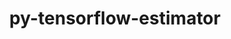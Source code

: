 ---
title: "py-tensorflow-estimator"
layout: cache
categories: [package, develop]
meta: {"versions": ["2.10"], "compilers": ["gcc@=11.3.0", "gcc@=7.3.1"], "oss": ["amzn2", "ubuntu22.04"], "platforms": ["linux"], "targets": ["ivybridge", "x86_64_v3", "x86_64_v4"], "stacks": ["ml-linux-x86_64-cpu", "ml-linux-x86_64-cuda", "ml-linux-x86_64-rocm", "root"], "num_specs": 93, "num_specs_by_stack": {"root": 93, "ml-linux-x86_64-rocm": 26, "ml-linux-x86_64-cpu": 26, "ml-linux-x86_64-cuda": 30}}
spec_details: [{"hash": "z43cutvsutnqbymuio2ovc2k2bx72tni", "compiler": "gcc@=7.3.1", "versions": ["2.10"], "os": "amzn2", "platform": "linux", "target": "ivybridge", "variants": ["build_system=generic"], "stacks": ["root"], "size": "-", "tarball": "https://binaries.spack.io/develop/build_cache/linux-amzn2-ivybridge/gcc-7.3.1/py-tensorflow-estimator-2.10/linux-amzn2-ivybridge-gcc-7.3.1-py-tensorflow-estimator-2.10-z43cutvsutnqbymuio2ovc2k2bx72tni.spack"}, {"hash": "ynfh6syv3immdi6ie4gl4ijbszrdjohd", "compiler": "gcc@=7.3.1", "versions": ["2.10"], "os": "amzn2", "platform": "linux", "target": "ivybridge", "variants": ["build_system=generic"], "stacks": ["root"], "size": "-", "tarball": "https://binaries.spack.io/develop/build_cache/linux-amzn2-ivybridge/gcc-7.3.1/py-tensorflow-estimator-2.10/linux-amzn2-ivybridge-gcc-7.3.1-py-tensorflow-estimator-2.10-ynfh6syv3immdi6ie4gl4ijbszrdjohd.spack"}, {"hash": "k3plju37bxj6gmanm7q4mphbpncoel7v", "compiler": "gcc@=7.3.1", "versions": ["2.10"], "os": "amzn2", "platform": "linux", "target": "ivybridge", "variants": ["build_system=generic"], "stacks": ["root"], "size": "-", "tarball": "https://binaries.spack.io/develop/build_cache/linux-amzn2-ivybridge/gcc-7.3.1/py-tensorflow-estimator-2.10/linux-amzn2-ivybridge-gcc-7.3.1-py-tensorflow-estimator-2.10-k3plju37bxj6gmanm7q4mphbpncoel7v.spack"}, {"hash": "juv2fxr5urfsboxzbzx7ykgcmizlwhx2", "compiler": "gcc@=7.3.1", "versions": ["2.10"], "os": "amzn2", "platform": "linux", "target": "ivybridge", "variants": ["build_system=generic"], "stacks": ["root"], "size": "-", "tarball": "https://binaries.spack.io/develop/build_cache/linux-amzn2-ivybridge/gcc-7.3.1/py-tensorflow-estimator-2.10/linux-amzn2-ivybridge-gcc-7.3.1-py-tensorflow-estimator-2.10-juv2fxr5urfsboxzbzx7ykgcmizlwhx2.spack"}, {"hash": "chwzm7s4figklyssmebqbrz6cn6pcvsn", "compiler": "gcc@=7.3.1", "versions": ["2.10"], "os": "amzn2", "platform": "linux", "target": "ivybridge", "variants": ["build_system=generic"], "stacks": ["root"], "size": "-", "tarball": "https://binaries.spack.io/develop/build_cache/linux-amzn2-ivybridge/gcc-7.3.1/py-tensorflow-estimator-2.10/linux-amzn2-ivybridge-gcc-7.3.1-py-tensorflow-estimator-2.10-chwzm7s4figklyssmebqbrz6cn6pcvsn.spack"}, {"hash": "n2devouqhwwltqgagplwkibxnthpmvs3", "compiler": "gcc@=7.3.1", "versions": ["2.10"], "os": "amzn2", "platform": "linux", "target": "ivybridge", "variants": ["build_system=generic"], "stacks": ["root"], "size": "-", "tarball": "https://binaries.spack.io/develop/build_cache/linux-amzn2-ivybridge/gcc-7.3.1/py-tensorflow-estimator-2.10/linux-amzn2-ivybridge-gcc-7.3.1-py-tensorflow-estimator-2.10-n2devouqhwwltqgagplwkibxnthpmvs3.spack"}, {"hash": "ykgnyy7sls2px2r4ptgq4e275syatyol", "compiler": "gcc@=7.3.1", "versions": ["2.10"], "os": "amzn2", "platform": "linux", "target": "x86_64_v3", "variants": ["build_system=generic"], "stacks": ["root"], "size": "-", "tarball": "https://binaries.spack.io/develop/build_cache/linux-amzn2-x86_64_v3/gcc-7.3.1/py-tensorflow-estimator-2.10/linux-amzn2-x86_64_v3-gcc-7.3.1-py-tensorflow-estimator-2.10-ykgnyy7sls2px2r4ptgq4e275syatyol.spack"}, {"hash": "knnt7c62kcwo4lg2bauaxe67j6srtm6d", "compiler": "gcc@=7.3.1", "versions": ["2.10"], "os": "amzn2", "platform": "linux", "target": "x86_64_v3", "variants": ["build_system=generic"], "stacks": ["root"], "size": "-", "tarball": "https://binaries.spack.io/develop/build_cache/linux-amzn2-x86_64_v3/gcc-7.3.1/py-tensorflow-estimator-2.10/linux-amzn2-x86_64_v3-gcc-7.3.1-py-tensorflow-estimator-2.10-knnt7c62kcwo4lg2bauaxe67j6srtm6d.spack"}, {"hash": "fu4ioqtdg2wt3sinxpyxi66oxsyr4pqu", "compiler": "gcc@=7.3.1", "versions": ["2.10"], "os": "amzn2", "platform": "linux", "target": "x86_64_v3", "variants": ["build_system=generic"], "stacks": ["root"], "size": "-", "tarball": "https://binaries.spack.io/develop/build_cache/linux-amzn2-x86_64_v3/gcc-7.3.1/py-tensorflow-estimator-2.10/linux-amzn2-x86_64_v3-gcc-7.3.1-py-tensorflow-estimator-2.10-fu4ioqtdg2wt3sinxpyxi66oxsyr4pqu.spack"}, {"hash": "eoi3mxj3puxudzdxks2j6lfqkzn5b4vl", "compiler": "gcc@=7.3.1", "versions": ["2.10"], "os": "amzn2", "platform": "linux", "target": "x86_64_v3", "variants": ["build_system=generic"], "stacks": ["root"], "size": "-", "tarball": "https://binaries.spack.io/develop/build_cache/linux-amzn2-x86_64_v3/gcc-7.3.1/py-tensorflow-estimator-2.10/linux-amzn2-x86_64_v3-gcc-7.3.1-py-tensorflow-estimator-2.10-eoi3mxj3puxudzdxks2j6lfqkzn5b4vl.spack"}, {"hash": "225l7lsi6i3xoaidtcsuhhbkna7zpdoo", "compiler": "gcc@=7.3.1", "versions": ["2.10"], "os": "amzn2", "platform": "linux", "target": "x86_64_v3", "variants": ["build_system=generic"], "stacks": ["ml-linux-x86_64-rocm", "ml-linux-x86_64-cpu", "root"], "size": "-", "tarball": "https://binaries.spack.io/develop/build_cache/linux-amzn2-x86_64_v3/gcc-7.3.1/py-tensorflow-estimator-2.10/linux-amzn2-x86_64_v3-gcc-7.3.1-py-tensorflow-estimator-2.10-225l7lsi6i3xoaidtcsuhhbkna7zpdoo.spack"}, {"hash": "t6y7r4ie5xo2bmibbsogvv7ok5gpgk4q", "compiler": "gcc@=7.3.1", "versions": ["2.10"], "os": "amzn2", "platform": "linux", "target": "x86_64_v3", "variants": ["build_system=generic"], "stacks": ["root"], "size": "-", "tarball": "https://binaries.spack.io/develop/build_cache/linux-amzn2-x86_64_v3/gcc-7.3.1/py-tensorflow-estimator-2.10/linux-amzn2-x86_64_v3-gcc-7.3.1-py-tensorflow-estimator-2.10-t6y7r4ie5xo2bmibbsogvv7ok5gpgk4q.spack"}, {"hash": "5lop2s2qo4bvvrkqtxz4wvqgtlorjua6", "compiler": "gcc@=7.3.1", "versions": ["2.10"], "os": "amzn2", "platform": "linux", "target": "x86_64_v3", "variants": ["build_system=generic"], "stacks": ["root"], "size": "-", "tarball": "https://binaries.spack.io/develop/build_cache/linux-amzn2-x86_64_v3/gcc-7.3.1/py-tensorflow-estimator-2.10/linux-amzn2-x86_64_v3-gcc-7.3.1-py-tensorflow-estimator-2.10-5lop2s2qo4bvvrkqtxz4wvqgtlorjua6.spack"}, {"hash": "wdpi2ccn2ydi5qy255aqmluhehv2vu5w", "compiler": "gcc@=7.3.1", "versions": ["2.10"], "os": "amzn2", "platform": "linux", "target": "x86_64_v3", "variants": [], "stacks": ["root"], "size": "-", "tarball": "https://binaries.spack.io/develop/build_cache/linux-amzn2-x86_64_v3/gcc-7.3.1/py-tensorflow-estimator-2.10/linux-amzn2-x86_64_v3-gcc-7.3.1-py-tensorflow-estimator-2.10-wdpi2ccn2ydi5qy255aqmluhehv2vu5w.spack"}, {"hash": "abdhy2run75xqlaygypmoexs5jsmiwn6", "compiler": "gcc@=7.3.1", "versions": ["2.10"], "os": "amzn2", "platform": "linux", "target": "x86_64_v3", "variants": ["build_system=generic"], "stacks": ["root"], "size": "-", "tarball": "https://binaries.spack.io/develop/build_cache/linux-amzn2-x86_64_v3/gcc-7.3.1/py-tensorflow-estimator-2.10/linux-amzn2-x86_64_v3-gcc-7.3.1-py-tensorflow-estimator-2.10-abdhy2run75xqlaygypmoexs5jsmiwn6.spack"}, {"hash": "x5ldcskcnsbnzqe64ycpr3oojsdnktu7", "compiler": "gcc@=7.3.1", "versions": ["2.10"], "os": "amzn2", "platform": "linux", "target": "x86_64_v3", "variants": ["build_system=generic"], "stacks": ["root"], "size": "-", "tarball": "https://binaries.spack.io/develop/build_cache/linux-amzn2-x86_64_v3/gcc-7.3.1/py-tensorflow-estimator-2.10/linux-amzn2-x86_64_v3-gcc-7.3.1-py-tensorflow-estimator-2.10-x5ldcskcnsbnzqe64ycpr3oojsdnktu7.spack"}, {"hash": "apzxjn3es53nkkfbi2t4a6yqyqi26vyt", "compiler": "gcc@=7.3.1", "versions": ["2.10"], "os": "amzn2", "platform": "linux", "target": "x86_64_v3", "variants": ["build_system=generic"], "stacks": ["root"], "size": "-", "tarball": "https://binaries.spack.io/develop/build_cache/linux-amzn2-x86_64_v3/gcc-7.3.1/py-tensorflow-estimator-2.10/linux-amzn2-x86_64_v3-gcc-7.3.1-py-tensorflow-estimator-2.10-apzxjn3es53nkkfbi2t4a6yqyqi26vyt.spack"}, {"hash": "d3snmyi3q5cfus44nmdrxg3qeimwwofc", "compiler": "gcc@=7.3.1", "versions": ["2.10"], "os": "amzn2", "platform": "linux", "target": "x86_64_v3", "variants": ["build_system=generic"], "stacks": ["root"], "size": "-", "tarball": "https://binaries.spack.io/develop/build_cache/linux-amzn2-x86_64_v3/gcc-7.3.1/py-tensorflow-estimator-2.10/linux-amzn2-x86_64_v3-gcc-7.3.1-py-tensorflow-estimator-2.10-d3snmyi3q5cfus44nmdrxg3qeimwwofc.spack"}, {"hash": "53dvgz3eykwpkju6lqwq3jgbi4wrtxbi", "compiler": "gcc@=7.3.1", "versions": ["2.10"], "os": "amzn2", "platform": "linux", "target": "x86_64_v3", "variants": ["build_system=generic"], "stacks": ["root"], "size": "-", "tarball": "https://binaries.spack.io/develop/build_cache/linux-amzn2-x86_64_v3/gcc-7.3.1/py-tensorflow-estimator-2.10/linux-amzn2-x86_64_v3-gcc-7.3.1-py-tensorflow-estimator-2.10-53dvgz3eykwpkju6lqwq3jgbi4wrtxbi.spack"}, {"hash": "pvtbjgijzqhzab5dxlo7pysk3zaxslzp", "compiler": "gcc@=7.3.1", "versions": ["2.10"], "os": "amzn2", "platform": "linux", "target": "x86_64_v3", "variants": ["build_system=generic"], "stacks": ["root"], "size": "-", "tarball": "https://binaries.spack.io/develop/build_cache/linux-amzn2-x86_64_v3/gcc-7.3.1/py-tensorflow-estimator-2.10/linux-amzn2-x86_64_v3-gcc-7.3.1-py-tensorflow-estimator-2.10-pvtbjgijzqhzab5dxlo7pysk3zaxslzp.spack"}, {"hash": "6n54wj2ryjwix6dogzqh2pn3cym5tunj", "compiler": "gcc@=7.3.1", "versions": ["2.10"], "os": "amzn2", "platform": "linux", "target": "x86_64_v3", "variants": ["build_system=generic"], "stacks": ["root"], "size": "-", "tarball": "https://binaries.spack.io/develop/build_cache/linux-amzn2-x86_64_v3/gcc-7.3.1/py-tensorflow-estimator-2.10/linux-amzn2-x86_64_v3-gcc-7.3.1-py-tensorflow-estimator-2.10-6n54wj2ryjwix6dogzqh2pn3cym5tunj.spack"}, {"hash": "6hns2hmsjlthitgfs3mafibmr3ye42r2", "compiler": "gcc@=7.3.1", "versions": ["2.10"], "os": "amzn2", "platform": "linux", "target": "x86_64_v3", "variants": ["build_system=generic"], "stacks": ["root"], "size": "-", "tarball": "https://binaries.spack.io/develop/build_cache/linux-amzn2-x86_64_v3/gcc-7.3.1/py-tensorflow-estimator-2.10/linux-amzn2-x86_64_v3-gcc-7.3.1-py-tensorflow-estimator-2.10-6hns2hmsjlthitgfs3mafibmr3ye42r2.spack"}, {"hash": "xwxctlvpdfavvodm62beuoy6vjf47nu3", "compiler": "gcc@=7.3.1", "versions": ["2.10"], "os": "amzn2", "platform": "linux", "target": "x86_64_v3", "variants": ["build_system=generic"], "stacks": ["ml-linux-x86_64-cuda", "root"], "size": "-", "tarball": "https://binaries.spack.io/develop/build_cache/linux-amzn2-x86_64_v3/gcc-7.3.1/py-tensorflow-estimator-2.10/linux-amzn2-x86_64_v3-gcc-7.3.1-py-tensorflow-estimator-2.10-xwxctlvpdfavvodm62beuoy6vjf47nu3.spack"}, {"hash": "5q6dwrmzoi5t3p4hfx7x4iswhca3uwem", "compiler": "gcc@=7.3.1", "versions": ["2.10"], "os": "amzn2", "platform": "linux", "target": "x86_64_v3", "variants": ["build_system=generic"], "stacks": ["root"], "size": "-", "tarball": "https://binaries.spack.io/develop/build_cache/linux-amzn2-x86_64_v3/gcc-7.3.1/py-tensorflow-estimator-2.10/linux-amzn2-x86_64_v3-gcc-7.3.1-py-tensorflow-estimator-2.10-5q6dwrmzoi5t3p4hfx7x4iswhca3uwem.spack"}, {"hash": "obp2dlfiw5iw53ohcisiuluz25oergfc", "compiler": "gcc@=7.3.1", "versions": ["2.10"], "os": "amzn2", "platform": "linux", "target": "x86_64_v3", "variants": [], "stacks": ["root"], "size": "-", "tarball": "https://binaries.spack.io/develop/build_cache/linux-amzn2-x86_64_v3/gcc-7.3.1/py-tensorflow-estimator-2.10/linux-amzn2-x86_64_v3-gcc-7.3.1-py-tensorflow-estimator-2.10-obp2dlfiw5iw53ohcisiuluz25oergfc.spack"}, {"hash": "ch77gf23mtmcskvlp32kfhasfxpxudpe", "compiler": "gcc@=7.3.1", "versions": ["2.10"], "os": "amzn2", "platform": "linux", "target": "x86_64_v3", "variants": ["build_system=generic"], "stacks": ["root"], "size": "-", "tarball": "https://binaries.spack.io/develop/build_cache/linux-amzn2-x86_64_v3/gcc-7.3.1/py-tensorflow-estimator-2.10/linux-amzn2-x86_64_v3-gcc-7.3.1-py-tensorflow-estimator-2.10-ch77gf23mtmcskvlp32kfhasfxpxudpe.spack"}, {"hash": "byy3qhql7lonnvj26vwykj6hzfpnljks", "compiler": "gcc@=7.3.1", "versions": ["2.10"], "os": "amzn2", "platform": "linux", "target": "x86_64_v3", "variants": ["build_system=generic"], "stacks": ["root"], "size": "-", "tarball": "https://binaries.spack.io/develop/build_cache/linux-amzn2-x86_64_v3/gcc-7.3.1/py-tensorflow-estimator-2.10/linux-amzn2-x86_64_v3-gcc-7.3.1-py-tensorflow-estimator-2.10-byy3qhql7lonnvj26vwykj6hzfpnljks.spack"}, {"hash": "ag6iwugr2h4xtavs3k342fgcsb452pih", "compiler": "gcc@=7.3.1", "versions": ["2.10"], "os": "amzn2", "platform": "linux", "target": "x86_64_v3", "variants": ["build_system=generic"], "stacks": ["root"], "size": "-", "tarball": "https://binaries.spack.io/develop/build_cache/linux-amzn2-x86_64_v3/gcc-7.3.1/py-tensorflow-estimator-2.10/linux-amzn2-x86_64_v3-gcc-7.3.1-py-tensorflow-estimator-2.10-ag6iwugr2h4xtavs3k342fgcsb452pih.spack"}, {"hash": "lx4hcglvutmbykezoz42lsylapn7uxej", "compiler": "gcc@=7.3.1", "versions": ["2.10"], "os": "amzn2", "platform": "linux", "target": "x86_64_v3", "variants": ["build_system=generic"], "stacks": ["root"], "size": "-", "tarball": "https://binaries.spack.io/develop/build_cache/linux-amzn2-x86_64_v3/gcc-7.3.1/py-tensorflow-estimator-2.10/linux-amzn2-x86_64_v3-gcc-7.3.1-py-tensorflow-estimator-2.10-lx4hcglvutmbykezoz42lsylapn7uxej.spack"}, {"hash": "chwprdgv7flntwmk6hrlwr2fzzubwcb6", "compiler": "gcc@=7.3.1", "versions": ["2.10"], "os": "amzn2", "platform": "linux", "target": "x86_64_v3", "variants": ["build_system=generic"], "stacks": ["root"], "size": "-", "tarball": "https://binaries.spack.io/develop/build_cache/linux-amzn2-x86_64_v3/gcc-7.3.1/py-tensorflow-estimator-2.10/linux-amzn2-x86_64_v3-gcc-7.3.1-py-tensorflow-estimator-2.10-chwprdgv7flntwmk6hrlwr2fzzubwcb6.spack"}, {"hash": "xoplfn3ehx22mj4evgu2np3ixz3fqdn3", "compiler": "gcc@=7.3.1", "versions": ["2.10"], "os": "amzn2", "platform": "linux", "target": "x86_64_v3", "variants": [], "stacks": ["root"], "size": "-", "tarball": "https://binaries.spack.io/develop/build_cache/linux-amzn2-x86_64_v3/gcc-7.3.1/py-tensorflow-estimator-2.10/linux-amzn2-x86_64_v3-gcc-7.3.1-py-tensorflow-estimator-2.10-xoplfn3ehx22mj4evgu2np3ixz3fqdn3.spack"}, {"hash": "xruxfkcjqinli7cxggtsurccwh5pvdta", "compiler": "gcc@=7.3.1", "versions": ["2.10"], "os": "amzn2", "platform": "linux", "target": "x86_64_v3", "variants": ["build_system=generic"], "stacks": ["root"], "size": "-", "tarball": "https://binaries.spack.io/develop/build_cache/linux-amzn2-x86_64_v3/gcc-7.3.1/py-tensorflow-estimator-2.10/linux-amzn2-x86_64_v3-gcc-7.3.1-py-tensorflow-estimator-2.10-xruxfkcjqinli7cxggtsurccwh5pvdta.spack"}, {"hash": "nqzl64r2bbe3pa54kh276ezxbwljxk3s", "compiler": "gcc@=7.3.1", "versions": ["2.10"], "os": "amzn2", "platform": "linux", "target": "x86_64_v3", "variants": ["build_system=generic"], "stacks": ["root"], "size": "-", "tarball": "https://binaries.spack.io/develop/build_cache/linux-amzn2-x86_64_v3/gcc-7.3.1/py-tensorflow-estimator-2.10/linux-amzn2-x86_64_v3-gcc-7.3.1-py-tensorflow-estimator-2.10-nqzl64r2bbe3pa54kh276ezxbwljxk3s.spack"}, {"hash": "ym3cazyxiy6whh46ruwj6wdzvdrdjbe6", "compiler": "gcc@=7.3.1", "versions": ["2.10"], "os": "amzn2", "platform": "linux", "target": "x86_64_v4", "variants": [], "stacks": ["root"], "size": "-", "tarball": "https://binaries.spack.io/develop/build_cache/linux-amzn2-x86_64_v4/gcc-7.3.1/py-tensorflow-estimator-2.10/linux-amzn2-x86_64_v4-gcc-7.3.1-py-tensorflow-estimator-2.10-ym3cazyxiy6whh46ruwj6wdzvdrdjbe6.spack"}, {"hash": "44gn3uomtbf2gyt37fdqh6ajnjlqymst", "compiler": "gcc@=7.3.1", "versions": ["2.10"], "os": "amzn2", "platform": "linux", "target": "x86_64_v4", "variants": [], "stacks": ["root"], "size": "-", "tarball": "https://binaries.spack.io/develop/build_cache/linux-amzn2-x86_64_v4/gcc-7.3.1/py-tensorflow-estimator-2.10/linux-amzn2-x86_64_v4-gcc-7.3.1-py-tensorflow-estimator-2.10-44gn3uomtbf2gyt37fdqh6ajnjlqymst.spack"}, {"hash": "heyjvmtatyg6cxukawn32mopgjyjrmr4", "compiler": "gcc@=7.3.1", "versions": ["2.10"], "os": "amzn2", "platform": "linux", "target": "x86_64_v4", "variants": [], "stacks": ["root"], "size": "-", "tarball": "https://binaries.spack.io/develop/build_cache/linux-amzn2-x86_64_v4/gcc-7.3.1/py-tensorflow-estimator-2.10/linux-amzn2-x86_64_v4-gcc-7.3.1-py-tensorflow-estimator-2.10-heyjvmtatyg6cxukawn32mopgjyjrmr4.spack"}, {"hash": "jpuxlzoivdaspyiojq2k7muzxb56jcsm", "compiler": "gcc@=7.3.1", "versions": ["2.10"], "os": "amzn2", "platform": "linux", "target": "x86_64_v4", "variants": [], "stacks": ["root"], "size": "-", "tarball": "https://binaries.spack.io/develop/build_cache/linux-amzn2-x86_64_v4/gcc-7.3.1/py-tensorflow-estimator-2.10/linux-amzn2-x86_64_v4-gcc-7.3.1-py-tensorflow-estimator-2.10-jpuxlzoivdaspyiojq2k7muzxb56jcsm.spack"}, {"hash": "wm7wmy7yxk55gvg2c75ip4hxi5wihleu", "compiler": "gcc@=7.3.1", "versions": ["2.10"], "os": "amzn2", "platform": "linux", "target": "x86_64_v4", "variants": [], "stacks": ["root"], "size": "-", "tarball": "https://binaries.spack.io/develop/build_cache/linux-amzn2-x86_64_v4/gcc-7.3.1/py-tensorflow-estimator-2.10/linux-amzn2-x86_64_v4-gcc-7.3.1-py-tensorflow-estimator-2.10-wm7wmy7yxk55gvg2c75ip4hxi5wihleu.spack"}, {"hash": "twiwmhsy43om4tulyqesvibq3iqdvvhs", "compiler": "gcc@=7.3.1", "versions": ["2.10"], "os": "amzn2", "platform": "linux", "target": "x86_64_v4", "variants": [], "stacks": ["root"], "size": "-", "tarball": "https://binaries.spack.io/develop/build_cache/linux-amzn2-x86_64_v4/gcc-7.3.1/py-tensorflow-estimator-2.10/linux-amzn2-x86_64_v4-gcc-7.3.1-py-tensorflow-estimator-2.10-twiwmhsy43om4tulyqesvibq3iqdvvhs.spack"}, {"hash": "aerzf5rqhwksuwsp46wgtkjc3iaxz7s5", "compiler": "gcc@=11.3.0", "versions": ["2.10"], "os": "ubuntu22.04", "platform": "linux", "target": "x86_64_v3", "variants": ["build_system=generic"], "stacks": ["ml-linux-x86_64-rocm", "ml-linux-x86_64-cpu", "root"], "size": "-", "tarball": "https://binaries.spack.io/develop/build_cache/linux-ubuntu22.04-x86_64_v3/gcc-11.3.0/py-tensorflow-estimator-2.10/linux-ubuntu22.04-x86_64_v3-gcc-11.3.0-py-tensorflow-estimator-2.10-aerzf5rqhwksuwsp46wgtkjc3iaxz7s5.spack"}, {"hash": "5if7grs6x2mmqhgrrodu4dwuq2ryaeir", "compiler": "gcc@=11.3.0", "versions": ["2.10"], "os": "ubuntu22.04", "platform": "linux", "target": "x86_64_v3", "variants": ["build_system=generic"], "stacks": ["ml-linux-x86_64-cuda", "root"], "size": "-", "tarball": "https://binaries.spack.io/develop/build_cache/linux-ubuntu22.04-x86_64_v3/gcc-11.3.0/py-tensorflow-estimator-2.10/linux-ubuntu22.04-x86_64_v3-gcc-11.3.0-py-tensorflow-estimator-2.10-5if7grs6x2mmqhgrrodu4dwuq2ryaeir.spack"}, {"hash": "54faryzdds3hjwsutrcyl2d4xm6luxkq", "compiler": "gcc@=11.3.0", "versions": ["2.10"], "os": "ubuntu22.04", "platform": "linux", "target": "x86_64_v3", "variants": ["build_system=generic"], "stacks": ["ml-linux-x86_64-cuda", "root"], "size": "-", "tarball": "https://binaries.spack.io/develop/build_cache/linux-ubuntu22.04-x86_64_v3/gcc-11.3.0/py-tensorflow-estimator-2.10/linux-ubuntu22.04-x86_64_v3-gcc-11.3.0-py-tensorflow-estimator-2.10-54faryzdds3hjwsutrcyl2d4xm6luxkq.spack"}, {"hash": "6lhvypg7l2kiavgkd7i6j77uu2ujjpu6", "compiler": "gcc@=11.3.0", "versions": ["2.10"], "os": "ubuntu22.04", "platform": "linux", "target": "x86_64_v3", "variants": ["build_system=generic"], "stacks": ["ml-linux-x86_64-cuda", "root"], "size": "-", "tarball": "https://binaries.spack.io/develop/build_cache/linux-ubuntu22.04-x86_64_v3/gcc-11.3.0/py-tensorflow-estimator-2.10/linux-ubuntu22.04-x86_64_v3-gcc-11.3.0-py-tensorflow-estimator-2.10-6lhvypg7l2kiavgkd7i6j77uu2ujjpu6.spack"}, {"hash": "7gw6d34lcfxvivparexe5yowvc4lwx62", "compiler": "gcc@=11.3.0", "versions": ["2.10"], "os": "ubuntu22.04", "platform": "linux", "target": "x86_64_v3", "variants": ["build_system=generic"], "stacks": ["ml-linux-x86_64-cuda", "root"], "size": "-", "tarball": "https://binaries.spack.io/develop/build_cache/linux-ubuntu22.04-x86_64_v3/gcc-11.3.0/py-tensorflow-estimator-2.10/linux-ubuntu22.04-x86_64_v3-gcc-11.3.0-py-tensorflow-estimator-2.10-7gw6d34lcfxvivparexe5yowvc4lwx62.spack"}, {"hash": "6rhrdph2kvsgylasm75rsg53vyzpdamf", "compiler": "gcc@=11.3.0", "versions": ["2.10"], "os": "ubuntu22.04", "platform": "linux", "target": "x86_64_v3", "variants": ["build_system=generic"], "stacks": ["ml-linux-x86_64-cuda", "root"], "size": "-", "tarball": "https://binaries.spack.io/develop/build_cache/linux-ubuntu22.04-x86_64_v3/gcc-11.3.0/py-tensorflow-estimator-2.10/linux-ubuntu22.04-x86_64_v3-gcc-11.3.0-py-tensorflow-estimator-2.10-6rhrdph2kvsgylasm75rsg53vyzpdamf.spack"}, {"hash": "3prwu5bcch5t5i57zgckacvi56ktp7hb", "compiler": "gcc@=11.3.0", "versions": ["2.10"], "os": "ubuntu22.04", "platform": "linux", "target": "x86_64_v3", "variants": ["build_system=generic"], "stacks": ["ml-linux-x86_64-rocm", "ml-linux-x86_64-cpu", "root"], "size": "-", "tarball": "https://binaries.spack.io/develop/build_cache/linux-ubuntu22.04-x86_64_v3/gcc-11.3.0/py-tensorflow-estimator-2.10/linux-ubuntu22.04-x86_64_v3-gcc-11.3.0-py-tensorflow-estimator-2.10-3prwu5bcch5t5i57zgckacvi56ktp7hb.spack"}, {"hash": "7mkrwnfu5pyonit72nmp36o5b5sjvvor", "compiler": "gcc@=11.3.0", "versions": ["2.10"], "os": "ubuntu22.04", "platform": "linux", "target": "x86_64_v3", "variants": ["build_system=generic"], "stacks": ["ml-linux-x86_64-rocm", "ml-linux-x86_64-cpu", "root"], "size": "-", "tarball": "https://binaries.spack.io/develop/build_cache/linux-ubuntu22.04-x86_64_v3/gcc-11.3.0/py-tensorflow-estimator-2.10/linux-ubuntu22.04-x86_64_v3-gcc-11.3.0-py-tensorflow-estimator-2.10-7mkrwnfu5pyonit72nmp36o5b5sjvvor.spack"}, {"hash": "3uipdcxdrnenf6kbuicn5ke6roqqjso7", "compiler": "gcc@=11.3.0", "versions": ["2.10"], "os": "ubuntu22.04", "platform": "linux", "target": "x86_64_v3", "variants": ["build_system=generic"], "stacks": ["ml-linux-x86_64-rocm", "ml-linux-x86_64-cpu", "root"], "size": "-", "tarball": "https://binaries.spack.io/develop/build_cache/linux-ubuntu22.04-x86_64_v3/gcc-11.3.0/py-tensorflow-estimator-2.10/linux-ubuntu22.04-x86_64_v3-gcc-11.3.0-py-tensorflow-estimator-2.10-3uipdcxdrnenf6kbuicn5ke6roqqjso7.spack"}, {"hash": "toaebnxa3sci3q47e2vo7m4zwmtfuz6c", "compiler": "gcc@=11.3.0", "versions": ["2.10"], "os": "ubuntu22.04", "platform": "linux", "target": "x86_64_v3", "variants": ["build_system=generic"], "stacks": ["ml-linux-x86_64-cuda", "root"], "size": "-", "tarball": "https://binaries.spack.io/develop/build_cache/linux-ubuntu22.04-x86_64_v3/gcc-11.3.0/py-tensorflow-estimator-2.10/linux-ubuntu22.04-x86_64_v3-gcc-11.3.0-py-tensorflow-estimator-2.10-toaebnxa3sci3q47e2vo7m4zwmtfuz6c.spack"}, {"hash": "56fum6r4nqu52yfenfd26zgmv5sxfq3a", "compiler": "gcc@=11.3.0", "versions": ["2.10"], "os": "ubuntu22.04", "platform": "linux", "target": "x86_64_v3", "variants": ["build_system=generic"], "stacks": ["ml-linux-x86_64-cuda", "root"], "size": "-", "tarball": "https://binaries.spack.io/develop/build_cache/linux-ubuntu22.04-x86_64_v3/gcc-11.3.0/py-tensorflow-estimator-2.10/linux-ubuntu22.04-x86_64_v3-gcc-11.3.0-py-tensorflow-estimator-2.10-56fum6r4nqu52yfenfd26zgmv5sxfq3a.spack"}, {"hash": "6mnsss6jw24wt2iavd263sfu3t56ftnv", "compiler": "gcc@=11.3.0", "versions": ["2.10"], "os": "ubuntu22.04", "platform": "linux", "target": "x86_64_v3", "variants": ["build_system=generic"], "stacks": ["ml-linux-x86_64-cuda", "root"], "size": "-", "tarball": "https://binaries.spack.io/develop/build_cache/linux-ubuntu22.04-x86_64_v3/gcc-11.3.0/py-tensorflow-estimator-2.10/linux-ubuntu22.04-x86_64_v3-gcc-11.3.0-py-tensorflow-estimator-2.10-6mnsss6jw24wt2iavd263sfu3t56ftnv.spack"}, {"hash": "jfogeinkadhuo4wk32ug7zkd2s5q2yys", "compiler": "gcc@=11.3.0", "versions": ["2.10"], "os": "ubuntu22.04", "platform": "linux", "target": "x86_64_v3", "variants": ["build_system=generic"], "stacks": ["ml-linux-x86_64-cuda", "root"], "size": "-", "tarball": "https://binaries.spack.io/develop/build_cache/linux-ubuntu22.04-x86_64_v3/gcc-11.3.0/py-tensorflow-estimator-2.10/linux-ubuntu22.04-x86_64_v3-gcc-11.3.0-py-tensorflow-estimator-2.10-jfogeinkadhuo4wk32ug7zkd2s5q2yys.spack"}, {"hash": "iirhbd6m7uxdmohk4fgssge7reazjgxl", "compiler": "gcc@=11.3.0", "versions": ["2.10"], "os": "ubuntu22.04", "platform": "linux", "target": "x86_64_v3", "variants": ["build_system=generic"], "stacks": ["ml-linux-x86_64-cuda", "root"], "size": "-", "tarball": "https://binaries.spack.io/develop/build_cache/linux-ubuntu22.04-x86_64_v3/gcc-11.3.0/py-tensorflow-estimator-2.10/linux-ubuntu22.04-x86_64_v3-gcc-11.3.0-py-tensorflow-estimator-2.10-iirhbd6m7uxdmohk4fgssge7reazjgxl.spack"}, {"hash": "av7byt7sxnzgubsywrtxgfgovppalcqn", "compiler": "gcc@=11.3.0", "versions": ["2.10"], "os": "ubuntu22.04", "platform": "linux", "target": "x86_64_v3", "variants": ["build_system=generic"], "stacks": ["ml-linux-x86_64-rocm", "ml-linux-x86_64-cpu", "root"], "size": "-", "tarball": "https://binaries.spack.io/develop/build_cache/linux-ubuntu22.04-x86_64_v3/gcc-11.3.0/py-tensorflow-estimator-2.10/linux-ubuntu22.04-x86_64_v3-gcc-11.3.0-py-tensorflow-estimator-2.10-av7byt7sxnzgubsywrtxgfgovppalcqn.spack"}, {"hash": "b3l7ffpwtjflawtftzzhvg3cn52zdh6f", "compiler": "gcc@=11.3.0", "versions": ["2.10"], "os": "ubuntu22.04", "platform": "linux", "target": "x86_64_v3", "variants": ["build_system=generic"], "stacks": ["ml-linux-x86_64-rocm", "ml-linux-x86_64-cpu", "root"], "size": "-", "tarball": "https://binaries.spack.io/develop/build_cache/linux-ubuntu22.04-x86_64_v3/gcc-11.3.0/py-tensorflow-estimator-2.10/linux-ubuntu22.04-x86_64_v3-gcc-11.3.0-py-tensorflow-estimator-2.10-b3l7ffpwtjflawtftzzhvg3cn52zdh6f.spack"}, {"hash": "kuuswpue6epoenbqx7ecobxn4byqhmu2", "compiler": "gcc@=11.3.0", "versions": ["2.10"], "os": "ubuntu22.04", "platform": "linux", "target": "x86_64_v3", "variants": ["build_system=generic"], "stacks": ["ml-linux-x86_64-rocm", "ml-linux-x86_64-cpu", "root"], "size": "-", "tarball": "https://binaries.spack.io/develop/build_cache/linux-ubuntu22.04-x86_64_v3/gcc-11.3.0/py-tensorflow-estimator-2.10/linux-ubuntu22.04-x86_64_v3-gcc-11.3.0-py-tensorflow-estimator-2.10-kuuswpue6epoenbqx7ecobxn4byqhmu2.spack"}, {"hash": "arn522tsxuu7wljhygptssyglsryv5hw", "compiler": "gcc@=11.3.0", "versions": ["2.10"], "os": "ubuntu22.04", "platform": "linux", "target": "x86_64_v3", "variants": ["build_system=generic"], "stacks": ["ml-linux-x86_64-cuda", "root"], "size": "-", "tarball": "https://binaries.spack.io/develop/build_cache/linux-ubuntu22.04-x86_64_v3/gcc-11.3.0/py-tensorflow-estimator-2.10/linux-ubuntu22.04-x86_64_v3-gcc-11.3.0-py-tensorflow-estimator-2.10-arn522tsxuu7wljhygptssyglsryv5hw.spack"}, {"hash": "qknqxutbklfchpshz73zxktilat7vj5k", "compiler": "gcc@=11.3.0", "versions": ["2.10"], "os": "ubuntu22.04", "platform": "linux", "target": "x86_64_v3", "variants": ["build_system=generic"], "stacks": ["ml-linux-x86_64-rocm", "ml-linux-x86_64-cpu", "root"], "size": "-", "tarball": "https://binaries.spack.io/develop/build_cache/linux-ubuntu22.04-x86_64_v3/gcc-11.3.0/py-tensorflow-estimator-2.10/linux-ubuntu22.04-x86_64_v3-gcc-11.3.0-py-tensorflow-estimator-2.10-qknqxutbklfchpshz73zxktilat7vj5k.spack"}, {"hash": "czhjy5myg4eqowujbrqwya34zm3dciuh", "compiler": "gcc@=11.3.0", "versions": ["2.10"], "os": "ubuntu22.04", "platform": "linux", "target": "x86_64_v3", "variants": ["build_system=generic"], "stacks": ["ml-linux-x86_64-rocm", "ml-linux-x86_64-cpu", "root"], "size": "-", "tarball": "https://binaries.spack.io/develop/build_cache/linux-ubuntu22.04-x86_64_v3/gcc-11.3.0/py-tensorflow-estimator-2.10/linux-ubuntu22.04-x86_64_v3-gcc-11.3.0-py-tensorflow-estimator-2.10-czhjy5myg4eqowujbrqwya34zm3dciuh.spack"}, {"hash": "mv6zqflbjjzaarlv5dyfy7alx4v3dp7a", "compiler": "gcc@=11.3.0", "versions": ["2.10"], "os": "ubuntu22.04", "platform": "linux", "target": "x86_64_v3", "variants": ["build_system=generic"], "stacks": ["ml-linux-x86_64-rocm", "ml-linux-x86_64-cpu", "root"], "size": "-", "tarball": "https://binaries.spack.io/develop/build_cache/linux-ubuntu22.04-x86_64_v3/gcc-11.3.0/py-tensorflow-estimator-2.10/linux-ubuntu22.04-x86_64_v3-gcc-11.3.0-py-tensorflow-estimator-2.10-mv6zqflbjjzaarlv5dyfy7alx4v3dp7a.spack"}, {"hash": "d7i5vpxfzi6yd2npsmpofrllvtmbpboz", "compiler": "gcc@=11.3.0", "versions": ["2.10"], "os": "ubuntu22.04", "platform": "linux", "target": "x86_64_v3", "variants": ["build_system=generic"], "stacks": ["ml-linux-x86_64-cuda", "root"], "size": "-", "tarball": "https://binaries.spack.io/develop/build_cache/linux-ubuntu22.04-x86_64_v3/gcc-11.3.0/py-tensorflow-estimator-2.10/linux-ubuntu22.04-x86_64_v3-gcc-11.3.0-py-tensorflow-estimator-2.10-d7i5vpxfzi6yd2npsmpofrllvtmbpboz.spack"}, {"hash": "fzt7bsucnq4kluxgnr2ngqwoqh6iew4v", "compiler": "gcc@=11.3.0", "versions": ["2.10"], "os": "ubuntu22.04", "platform": "linux", "target": "x86_64_v3", "variants": ["build_system=generic"], "stacks": ["ml-linux-x86_64-cuda", "root"], "size": "-", "tarball": "https://binaries.spack.io/develop/build_cache/linux-ubuntu22.04-x86_64_v3/gcc-11.3.0/py-tensorflow-estimator-2.10/linux-ubuntu22.04-x86_64_v3-gcc-11.3.0-py-tensorflow-estimator-2.10-fzt7bsucnq4kluxgnr2ngqwoqh6iew4v.spack"}, {"hash": "77zbdrra54pqutmo4l7dt6miuh6hushp", "compiler": "gcc@=11.3.0", "versions": ["2.10"], "os": "ubuntu22.04", "platform": "linux", "target": "x86_64_v3", "variants": ["build_system=generic"], "stacks": ["ml-linux-x86_64-cuda", "root"], "size": "-", "tarball": "https://binaries.spack.io/develop/build_cache/linux-ubuntu22.04-x86_64_v3/gcc-11.3.0/py-tensorflow-estimator-2.10/linux-ubuntu22.04-x86_64_v3-gcc-11.3.0-py-tensorflow-estimator-2.10-77zbdrra54pqutmo4l7dt6miuh6hushp.spack"}, {"hash": "o27qbop35cr4w64wjwuyv7i4osdw3t2v", "compiler": "gcc@=11.3.0", "versions": ["2.10"], "os": "ubuntu22.04", "platform": "linux", "target": "x86_64_v3", "variants": ["build_system=generic"], "stacks": ["ml-linux-x86_64-rocm", "ml-linux-x86_64-cpu", "root"], "size": "-", "tarball": "https://binaries.spack.io/develop/build_cache/linux-ubuntu22.04-x86_64_v3/gcc-11.3.0/py-tensorflow-estimator-2.10/linux-ubuntu22.04-x86_64_v3-gcc-11.3.0-py-tensorflow-estimator-2.10-o27qbop35cr4w64wjwuyv7i4osdw3t2v.spack"}, {"hash": "67dnr3vekyayeeeu5cgemswfikmhl2au", "compiler": "gcc@=11.3.0", "versions": ["2.10"], "os": "ubuntu22.04", "platform": "linux", "target": "x86_64_v3", "variants": ["build_system=generic"], "stacks": ["ml-linux-x86_64-rocm", "ml-linux-x86_64-cpu", "root"], "size": "-", "tarball": "https://binaries.spack.io/develop/build_cache/linux-ubuntu22.04-x86_64_v3/gcc-11.3.0/py-tensorflow-estimator-2.10/linux-ubuntu22.04-x86_64_v3-gcc-11.3.0-py-tensorflow-estimator-2.10-67dnr3vekyayeeeu5cgemswfikmhl2au.spack"}, {"hash": "jpajtxmbwh4oamfrmb37xzoojbak6h3g", "compiler": "gcc@=11.3.0", "versions": ["2.10"], "os": "ubuntu22.04", "platform": "linux", "target": "x86_64_v3", "variants": ["build_system=generic"], "stacks": ["ml-linux-x86_64-rocm", "ml-linux-x86_64-cpu", "root"], "size": "-", "tarball": "https://binaries.spack.io/develop/build_cache/linux-ubuntu22.04-x86_64_v3/gcc-11.3.0/py-tensorflow-estimator-2.10/linux-ubuntu22.04-x86_64_v3-gcc-11.3.0-py-tensorflow-estimator-2.10-jpajtxmbwh4oamfrmb37xzoojbak6h3g.spack"}, {"hash": "e6tngerchkbgyhz7rcjifqfada3l2qja", "compiler": "gcc@=11.3.0", "versions": ["2.10"], "os": "ubuntu22.04", "platform": "linux", "target": "x86_64_v3", "variants": ["build_system=generic"], "stacks": ["ml-linux-x86_64-cuda", "root"], "size": "-", "tarball": "https://binaries.spack.io/develop/build_cache/linux-ubuntu22.04-x86_64_v3/gcc-11.3.0/py-tensorflow-estimator-2.10/linux-ubuntu22.04-x86_64_v3-gcc-11.3.0-py-tensorflow-estimator-2.10-e6tngerchkbgyhz7rcjifqfada3l2qja.spack"}, {"hash": "qndbr3ocinavfzgbxlw3tn6avxwg62is", "compiler": "gcc@=11.3.0", "versions": ["2.10"], "os": "ubuntu22.04", "platform": "linux", "target": "x86_64_v3", "variants": ["build_system=generic"], "stacks": ["ml-linux-x86_64-rocm", "ml-linux-x86_64-cpu", "root"], "size": "-", "tarball": "https://binaries.spack.io/develop/build_cache/linux-ubuntu22.04-x86_64_v3/gcc-11.3.0/py-tensorflow-estimator-2.10/linux-ubuntu22.04-x86_64_v3-gcc-11.3.0-py-tensorflow-estimator-2.10-qndbr3ocinavfzgbxlw3tn6avxwg62is.spack"}, {"hash": "dxw4etqsuujd3aq3nqzl5mtqzqjawoun", "compiler": "gcc@=11.3.0", "versions": ["2.10"], "os": "ubuntu22.04", "platform": "linux", "target": "x86_64_v3", "variants": ["build_system=generic"], "stacks": ["ml-linux-x86_64-cuda", "root"], "size": "-", "tarball": "https://binaries.spack.io/develop/build_cache/linux-ubuntu22.04-x86_64_v3/gcc-11.3.0/py-tensorflow-estimator-2.10/linux-ubuntu22.04-x86_64_v3-gcc-11.3.0-py-tensorflow-estimator-2.10-dxw4etqsuujd3aq3nqzl5mtqzqjawoun.spack"}, {"hash": "qnnejhwcdopdcgxb6fzit66lj3dpinnk", "compiler": "gcc@=11.3.0", "versions": ["2.10"], "os": "ubuntu22.04", "platform": "linux", "target": "x86_64_v3", "variants": ["build_system=generic"], "stacks": ["ml-linux-x86_64-cuda", "root"], "size": "-", "tarball": "https://binaries.spack.io/develop/build_cache/linux-ubuntu22.04-x86_64_v3/gcc-11.3.0/py-tensorflow-estimator-2.10/linux-ubuntu22.04-x86_64_v3-gcc-11.3.0-py-tensorflow-estimator-2.10-qnnejhwcdopdcgxb6fzit66lj3dpinnk.spack"}, {"hash": "c4hhpj7otgigjrzagmxvrceobmxddtfa", "compiler": "gcc@=11.3.0", "versions": ["2.10"], "os": "ubuntu22.04", "platform": "linux", "target": "x86_64_v3", "variants": ["build_system=generic"], "stacks": ["ml-linux-x86_64-rocm", "ml-linux-x86_64-cpu", "root"], "size": "-", "tarball": "https://binaries.spack.io/develop/build_cache/linux-ubuntu22.04-x86_64_v3/gcc-11.3.0/py-tensorflow-estimator-2.10/linux-ubuntu22.04-x86_64_v3-gcc-11.3.0-py-tensorflow-estimator-2.10-c4hhpj7otgigjrzagmxvrceobmxddtfa.spack"}, {"hash": "nggw54hlh57qe3kdzzdnqtpvsx7qhpag", "compiler": "gcc@=11.3.0", "versions": ["2.10"], "os": "ubuntu22.04", "platform": "linux", "target": "x86_64_v3", "variants": ["build_system=generic"], "stacks": ["ml-linux-x86_64-cuda", "root"], "size": "-", "tarball": "https://binaries.spack.io/develop/build_cache/linux-ubuntu22.04-x86_64_v3/gcc-11.3.0/py-tensorflow-estimator-2.10/linux-ubuntu22.04-x86_64_v3-gcc-11.3.0-py-tensorflow-estimator-2.10-nggw54hlh57qe3kdzzdnqtpvsx7qhpag.spack"}, {"hash": "eku4r7u7hwulvjjzo6rtpxi74p4n6bye", "compiler": "gcc@=11.3.0", "versions": ["2.10"], "os": "ubuntu22.04", "platform": "linux", "target": "x86_64_v3", "variants": ["build_system=generic"], "stacks": ["ml-linux-x86_64-rocm", "ml-linux-x86_64-cpu", "root"], "size": "-", "tarball": "https://binaries.spack.io/develop/build_cache/linux-ubuntu22.04-x86_64_v3/gcc-11.3.0/py-tensorflow-estimator-2.10/linux-ubuntu22.04-x86_64_v3-gcc-11.3.0-py-tensorflow-estimator-2.10-eku4r7u7hwulvjjzo6rtpxi74p4n6bye.spack"}, {"hash": "trrf6iudcskdconxtdxhobpj5brzt45j", "compiler": "gcc@=11.3.0", "versions": ["2.10"], "os": "ubuntu22.04", "platform": "linux", "target": "x86_64_v3", "variants": ["build_system=generic"], "stacks": ["ml-linux-x86_64-rocm", "ml-linux-x86_64-cpu", "root"], "size": "-", "tarball": "https://binaries.spack.io/develop/build_cache/linux-ubuntu22.04-x86_64_v3/gcc-11.3.0/py-tensorflow-estimator-2.10/linux-ubuntu22.04-x86_64_v3-gcc-11.3.0-py-tensorflow-estimator-2.10-trrf6iudcskdconxtdxhobpj5brzt45j.spack"}, {"hash": "di43dutxijidm24uubsekdke6aiyuxwl", "compiler": "gcc@=11.3.0", "versions": ["2.10"], "os": "ubuntu22.04", "platform": "linux", "target": "x86_64_v3", "variants": ["build_system=generic"], "stacks": ["ml-linux-x86_64-rocm", "ml-linux-x86_64-cpu", "root"], "size": "-", "tarball": "https://binaries.spack.io/develop/build_cache/linux-ubuntu22.04-x86_64_v3/gcc-11.3.0/py-tensorflow-estimator-2.10/linux-ubuntu22.04-x86_64_v3-gcc-11.3.0-py-tensorflow-estimator-2.10-di43dutxijidm24uubsekdke6aiyuxwl.spack"}, {"hash": "qxsi4eior2qzrg2hi4oghmhzm7tj7qzv", "compiler": "gcc@=11.3.0", "versions": ["2.10"], "os": "ubuntu22.04", "platform": "linux", "target": "x86_64_v3", "variants": ["build_system=generic"], "stacks": ["ml-linux-x86_64-cuda", "root"], "size": "-", "tarball": "https://binaries.spack.io/develop/build_cache/linux-ubuntu22.04-x86_64_v3/gcc-11.3.0/py-tensorflow-estimator-2.10/linux-ubuntu22.04-x86_64_v3-gcc-11.3.0-py-tensorflow-estimator-2.10-qxsi4eior2qzrg2hi4oghmhzm7tj7qzv.spack"}, {"hash": "coo2dvtl2rvopxqi56h7bhvoxprqpudt", "compiler": "gcc@=11.3.0", "versions": ["2.10"], "os": "ubuntu22.04", "platform": "linux", "target": "x86_64_v3", "variants": ["build_system=generic"], "stacks": ["ml-linux-x86_64-cuda", "root"], "size": "-", "tarball": "https://binaries.spack.io/develop/build_cache/linux-ubuntu22.04-x86_64_v3/gcc-11.3.0/py-tensorflow-estimator-2.10/linux-ubuntu22.04-x86_64_v3-gcc-11.3.0-py-tensorflow-estimator-2.10-coo2dvtl2rvopxqi56h7bhvoxprqpudt.spack"}, {"hash": "yvhbvt6egcx5dsqzj262saswyrbhjazn", "compiler": "gcc@=11.3.0", "versions": ["2.10"], "os": "ubuntu22.04", "platform": "linux", "target": "x86_64_v3", "variants": ["build_system=generic"], "stacks": ["ml-linux-x86_64-rocm", "ml-linux-x86_64-cpu", "root"], "size": "-", "tarball": "https://binaries.spack.io/develop/build_cache/linux-ubuntu22.04-x86_64_v3/gcc-11.3.0/py-tensorflow-estimator-2.10/linux-ubuntu22.04-x86_64_v3-gcc-11.3.0-py-tensorflow-estimator-2.10-yvhbvt6egcx5dsqzj262saswyrbhjazn.spack"}, {"hash": "dynzfqczjoijzbu5xnyw4vnvhesyvrxy", "compiler": "gcc@=11.3.0", "versions": ["2.10"], "os": "ubuntu22.04", "platform": "linux", "target": "x86_64_v3", "variants": ["build_system=generic"], "stacks": ["ml-linux-x86_64-cuda", "root"], "size": "-", "tarball": "https://binaries.spack.io/develop/build_cache/linux-ubuntu22.04-x86_64_v3/gcc-11.3.0/py-tensorflow-estimator-2.10/linux-ubuntu22.04-x86_64_v3-gcc-11.3.0-py-tensorflow-estimator-2.10-dynzfqczjoijzbu5xnyw4vnvhesyvrxy.spack"}, {"hash": "hb74uxbeqfntqpzbf7prgjpdc76moa6f", "compiler": "gcc@=11.3.0", "versions": ["2.10"], "os": "ubuntu22.04", "platform": "linux", "target": "x86_64_v3", "variants": ["build_system=generic"], "stacks": ["ml-linux-x86_64-cuda", "root"], "size": "-", "tarball": "https://binaries.spack.io/develop/build_cache/linux-ubuntu22.04-x86_64_v3/gcc-11.3.0/py-tensorflow-estimator-2.10/linux-ubuntu22.04-x86_64_v3-gcc-11.3.0-py-tensorflow-estimator-2.10-hb74uxbeqfntqpzbf7prgjpdc76moa6f.spack"}, {"hash": "rtraej7ull6um6rcs37nbgvtb7hja5sj", "compiler": "gcc@=11.3.0", "versions": ["2.10"], "os": "ubuntu22.04", "platform": "linux", "target": "x86_64_v3", "variants": ["build_system=generic"], "stacks": ["ml-linux-x86_64-cuda", "root"], "size": "-", "tarball": "https://binaries.spack.io/develop/build_cache/linux-ubuntu22.04-x86_64_v3/gcc-11.3.0/py-tensorflow-estimator-2.10/linux-ubuntu22.04-x86_64_v3-gcc-11.3.0-py-tensorflow-estimator-2.10-rtraej7ull6um6rcs37nbgvtb7hja5sj.spack"}, {"hash": "ph6awkpssey7qb57letgicik3f3554gz", "compiler": "gcc@=11.3.0", "versions": ["2.10"], "os": "ubuntu22.04", "platform": "linux", "target": "x86_64_v3", "variants": ["build_system=generic"], "stacks": ["ml-linux-x86_64-cuda", "root"], "size": "-", "tarball": "https://binaries.spack.io/develop/build_cache/linux-ubuntu22.04-x86_64_v3/gcc-11.3.0/py-tensorflow-estimator-2.10/linux-ubuntu22.04-x86_64_v3-gcc-11.3.0-py-tensorflow-estimator-2.10-ph6awkpssey7qb57letgicik3f3554gz.spack"}, {"hash": "xdigxzomvjmtzdviv4xheujytyhyetyr", "compiler": "gcc@=11.3.0", "versions": ["2.10"], "os": "ubuntu22.04", "platform": "linux", "target": "x86_64_v3", "variants": ["build_system=generic"], "stacks": ["ml-linux-x86_64-rocm", "ml-linux-x86_64-cpu", "root"], "size": "-", "tarball": "https://binaries.spack.io/develop/build_cache/linux-ubuntu22.04-x86_64_v3/gcc-11.3.0/py-tensorflow-estimator-2.10/linux-ubuntu22.04-x86_64_v3-gcc-11.3.0-py-tensorflow-estimator-2.10-xdigxzomvjmtzdviv4xheujytyhyetyr.spack"}, {"hash": "ujczqdpctjsjd6hp2y5h5piohbafixsd", "compiler": "gcc@=11.3.0", "versions": ["2.10"], "os": "ubuntu22.04", "platform": "linux", "target": "x86_64_v3", "variants": ["build_system=generic"], "stacks": ["ml-linux-x86_64-cuda", "root"], "size": "-", "tarball": "https://binaries.spack.io/develop/build_cache/linux-ubuntu22.04-x86_64_v3/gcc-11.3.0/py-tensorflow-estimator-2.10/linux-ubuntu22.04-x86_64_v3-gcc-11.3.0-py-tensorflow-estimator-2.10-ujczqdpctjsjd6hp2y5h5piohbafixsd.spack"}, {"hash": "umpqbgkosxb6ewhgwrnoqlbt53fguvcn", "compiler": "gcc@=11.3.0", "versions": ["2.10"], "os": "ubuntu22.04", "platform": "linux", "target": "x86_64_v3", "variants": ["build_system=generic"], "stacks": ["ml-linux-x86_64-rocm", "ml-linux-x86_64-cpu", "root"], "size": "-", "tarball": "https://binaries.spack.io/develop/build_cache/linux-ubuntu22.04-x86_64_v3/gcc-11.3.0/py-tensorflow-estimator-2.10/linux-ubuntu22.04-x86_64_v3-gcc-11.3.0-py-tensorflow-estimator-2.10-umpqbgkosxb6ewhgwrnoqlbt53fguvcn.spack"}, {"hash": "ssi57ohcksbuikpexqw4gfxwxksjkwqs", "compiler": "gcc@=11.3.0", "versions": ["2.10"], "os": "ubuntu22.04", "platform": "linux", "target": "x86_64_v3", "variants": ["build_system=generic"], "stacks": ["ml-linux-x86_64-rocm", "ml-linux-x86_64-cpu", "root"], "size": "-", "tarball": "https://binaries.spack.io/develop/build_cache/linux-ubuntu22.04-x86_64_v3/gcc-11.3.0/py-tensorflow-estimator-2.10/linux-ubuntu22.04-x86_64_v3-gcc-11.3.0-py-tensorflow-estimator-2.10-ssi57ohcksbuikpexqw4gfxwxksjkwqs.spack"}, {"hash": "vhsvfhvwbtmiptem7km3swxixgudcknu", "compiler": "gcc@=11.3.0", "versions": ["2.10"], "os": "ubuntu22.04", "platform": "linux", "target": "x86_64_v3", "variants": ["build_system=generic"], "stacks": ["ml-linux-x86_64-cuda", "root"], "size": "-", "tarball": "https://binaries.spack.io/develop/build_cache/linux-ubuntu22.04-x86_64_v3/gcc-11.3.0/py-tensorflow-estimator-2.10/linux-ubuntu22.04-x86_64_v3-gcc-11.3.0-py-tensorflow-estimator-2.10-vhsvfhvwbtmiptem7km3swxixgudcknu.spack"}, {"hash": "vxlzfgmjnn4f2nsbwl53wqz3i7eylk6e", "compiler": "gcc@=11.3.0", "versions": ["2.10"], "os": "ubuntu22.04", "platform": "linux", "target": "x86_64_v3", "variants": ["build_system=generic"], "stacks": ["ml-linux-x86_64-rocm", "ml-linux-x86_64-cpu", "root"], "size": "-", "tarball": "https://binaries.spack.io/develop/build_cache/linux-ubuntu22.04-x86_64_v3/gcc-11.3.0/py-tensorflow-estimator-2.10/linux-ubuntu22.04-x86_64_v3-gcc-11.3.0-py-tensorflow-estimator-2.10-vxlzfgmjnn4f2nsbwl53wqz3i7eylk6e.spack"}, {"hash": "v74dkbiqp4imh5m56jeaavjcsxnttmrm", "compiler": "gcc@=11.3.0", "versions": ["2.10"], "os": "ubuntu22.04", "platform": "linux", "target": "x86_64_v3", "variants": ["build_system=generic"], "stacks": ["ml-linux-x86_64-rocm", "ml-linux-x86_64-cpu", "root"], "size": "-", "tarball": "https://binaries.spack.io/develop/build_cache/linux-ubuntu22.04-x86_64_v3/gcc-11.3.0/py-tensorflow-estimator-2.10/linux-ubuntu22.04-x86_64_v3-gcc-11.3.0-py-tensorflow-estimator-2.10-v74dkbiqp4imh5m56jeaavjcsxnttmrm.spack"}, {"hash": "z5igv2ytopc3xkluqtn6kmvnwxwl7t4x", "compiler": "gcc@=11.3.0", "versions": ["2.10"], "os": "ubuntu22.04", "platform": "linux", "target": "x86_64_v3", "variants": ["build_system=generic"], "stacks": ["ml-linux-x86_64-cuda", "root"], "size": "-", "tarball": "https://binaries.spack.io/develop/build_cache/linux-ubuntu22.04-x86_64_v3/gcc-11.3.0/py-tensorflow-estimator-2.10/linux-ubuntu22.04-x86_64_v3-gcc-11.3.0-py-tensorflow-estimator-2.10-z5igv2ytopc3xkluqtn6kmvnwxwl7t4x.spack"}, {"hash": "vyqpec5iyirqmbedf3l2kihldqxx3dta", "compiler": "gcc@=11.3.0", "versions": ["2.10"], "os": "ubuntu22.04", "platform": "linux", "target": "x86_64_v3", "variants": ["build_system=generic"], "stacks": ["ml-linux-x86_64-cuda", "root"], "size": "-", "tarball": "https://binaries.spack.io/develop/build_cache/linux-ubuntu22.04-x86_64_v3/gcc-11.3.0/py-tensorflow-estimator-2.10/linux-ubuntu22.04-x86_64_v3-gcc-11.3.0-py-tensorflow-estimator-2.10-vyqpec5iyirqmbedf3l2kihldqxx3dta.spack"}, {"hash": "wdvb6bjnrs36zwqi47tklklsvazk2a3l", "compiler": "gcc@=11.3.0", "versions": ["2.10"], "os": "ubuntu22.04", "platform": "linux", "target": "x86_64_v3", "variants": ["build_system=generic"], "stacks": ["ml-linux-x86_64-rocm", "ml-linux-x86_64-cpu", "root"], "size": "-", "tarball": "https://binaries.spack.io/develop/build_cache/linux-ubuntu22.04-x86_64_v3/gcc-11.3.0/py-tensorflow-estimator-2.10/linux-ubuntu22.04-x86_64_v3-gcc-11.3.0-py-tensorflow-estimator-2.10-wdvb6bjnrs36zwqi47tklklsvazk2a3l.spack"}, {"hash": "xzjlupla6iz5bu3rnmwwsqgqlqstoeql", "compiler": "gcc@=11.3.0", "versions": ["2.10"], "os": "ubuntu22.04", "platform": "linux", "target": "x86_64_v3", "variants": ["build_system=generic"], "stacks": ["ml-linux-x86_64-cuda", "root"], "size": "-", "tarball": "https://binaries.spack.io/develop/build_cache/linux-ubuntu22.04-x86_64_v3/gcc-11.3.0/py-tensorflow-estimator-2.10/linux-ubuntu22.04-x86_64_v3-gcc-11.3.0-py-tensorflow-estimator-2.10-xzjlupla6iz5bu3rnmwwsqgqlqstoeql.spack"}]
---